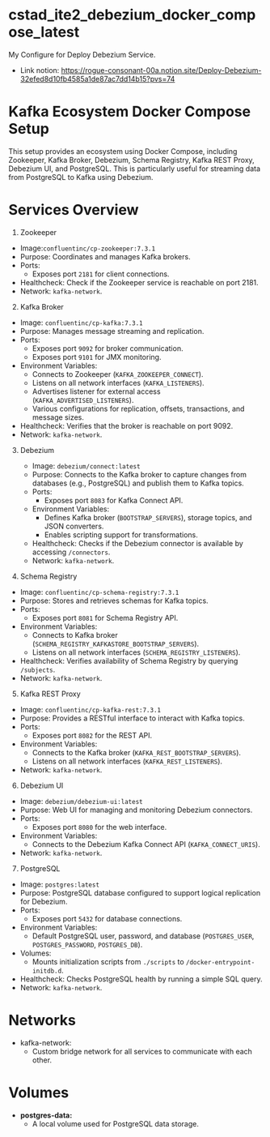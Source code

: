 # cstad_ite2_debezium_docker_compose_latest
My Configure for Deploy Debezium Service.
- Link notion: https://rogue-consonant-00a.notion.site/Deploy-Debezium-32efed8d10fb4585a1de87ac7dd14b15?pvs=74

# Kafka Ecosystem Docker Compose Setup

This setup provides an ecosystem using Docker Compose, including Zookeeper, Kafka Broker, Debezium, Schema Registry, Kafka REST Proxy, Debezium UI, and PostgreSQL. This is particularly useful for streaming data from PostgreSQL to Kafka using Debezium.

# Services Overview

1. Zookeeper
  - Image:`confluentinc/cp-zookeeper:7.3.1`
  - Purpose: Coordinates and manages Kafka brokers.
  - Ports: 
    - Exposes port `2181` for client connections.
  - Healthcheck: Check if the Zookeeper service is reachable on port 2181.
  - Network: `kafka-network`.

2. Kafka Broker
  - Image: `confluentinc/cp-kafka:7.3.1`
  - Purpose: Manages message streaming and replication.
  - Ports: 
    - Exposes port `9092` for broker communication.
    - Exposes port `9101` for JMX monitoring.
  - Environment Variables:
    - Connects to Zookeeper (`KAFKA_ZOOKEEPER_CONNECT`).
    - Listens on all network interfaces (`KAFKA_LISTENERS`).
    - Advertises listener for external access (`KAFKA_ADVERTISED_LISTENERS`).
    - Various configurations for replication, offsets, transactions, and message sizes.
  - Healthcheck: Verifies that the broker is reachable on port 9092.
  - Network: `kafka-network`.

3. Debezium
    - Image: `debezium/connect:latest`
    - Purpose: Connects to the Kafka broker to capture changes from databases (e.g., PostgreSQL) and publish them to Kafka topics.
    - Ports:
      - Exposes port `8083` for Kafka Connect API.
    - Environment Variables:
      - Defines Kafka broker (`BOOTSTRAP_SERVERS`), storage topics, and JSON converters.
      - Enables scripting support for transformations.
    - Healthcheck: Checks if the Debezium connector is available by accessing `/connectors`.
    - Network: `kafka-network`.

4. Schema Registry
  - Image: `confluentinc/cp-schema-registry:7.3.1`
  - Purpose: Stores and retrieves schemas for Kafka topics.
  - Ports: 
    - Exposes port `8081` for Schema Registry API.
  - Environment Variables:
    - Connects to Kafka broker (`SCHEMA_REGISTRY_KAFKASTORE_BOOTSTRAP_SERVERS`).
    - Listens on all network interfaces (`SCHEMA_REGISTRY_LISTENERS`).
  - Healthcheck: Verifies availability of Schema Registry by querying `/subjects`.
  - Network: `kafka-network`.

5. Kafka REST Proxy
  - Image: `confluentinc/cp-kafka-rest:7.3.1`
  - Purpose: Provides a RESTful interface to interact with Kafka topics.
  - Ports: 
    - Exposes port `8082` for the REST API.
  - Environment Variables:
    - Connects to the Kafka broker (`KAFKA_REST_BOOTSTRAP_SERVERS`).
    - Listens on all network interfaces (`KAFKA_REST_LISTENERS`).
  - Network: `kafka-network`.

6. Debezium UI
  - Image: `debezium/debezium-ui:latest`
  - Purpose: Web UI for managing and monitoring Debezium connectors.
  - Ports: 
    - Exposes port `8080` for the web interface.
  - Environment Variables:
    - Connects to the Debezium Kafka Connect API (`KAFKA_CONNECT_URIS`).
  - Network: `kafka-network`.

7. PostgreSQL
  - Image: `postgres:latest`
  - Purpose: PostgreSQL database configured to support logical replication for Debezium.
  - Ports: 
    - Exposes port `5432` for database connections.
  - Environment Variables:
    - Default PostgreSQL user, password, and database (`POSTGRES_USER`, `POSTGRES_PASSWORD`, `POSTGRES_DB`).
  - Volumes:
    - Mounts initialization scripts from `./scripts` to `/docker-entrypoint-initdb.d`.
  - Healthcheck: Checks PostgreSQL health by running a simple SQL query.
  - Network: `kafka-network`.

# Networks

- kafka-network: 
  - Custom bridge network for all services to communicate with each other.

# Volumes

- **postgres-data:** 
  - A local volume used for PostgreSQL data storage.
